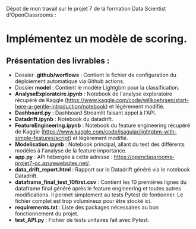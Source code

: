 Dépot de mon travail sur le projet 7 de la formation Data Scientist d'OpenClassrooms :

# Implémentez un modèle de scoring.

## Présentation des livrables :

- Dossier **.github/worflows** : Contient le fichier de configuration du déploiement automatique via Github actions.
- Dossier **model** : Contient le modèle Lightgbm pour la classification.
- **AnalyseExploratoire.ipynb** : Notebook de l'analyse exploratoire récupéré de Kaggle (https://www.kaggle.com/code/willkoehrsen/start-here-a-gentle-introduction/notebook) et légèrement modifié.
- **Dashboard.py** : Dashboard Streamlit faisant appel à l'API.
- **Datadrift.ipynb** : Notebook du datadrift.
- **FeatureEngineering.ipynb** : Notebook du feature engineering récupéré de Kaggle (https://www.kaggle.com/code/jsaguiar/lightgbm-with-simple-features/script) et légèrement modifié.
- **Modelisation.ipynb** : Notebook principal, allant du test des différents modèles à l'analyse de la feature importance.
- **app.py** : API hébergée à cette adresse : https://openclassrooms-projet7-oc.azurewebsites.net/.
- **data_drift_report.html** : Rapport sur le Datadrift généré via le notebook Datadrift.
- **dataframe_final_test_10first.csv** : Contient les 10 premières lignes du dataframe final généré après le feature engineering et toutes autres modifications. Il permet simplement au tests Pytest de fontionner. Le fichier complet est trop volumineux pour être stocké ici.
- **requirements.txt** : Liste des packages nécessaires au bon fonctionnement du projet.
- **test_API.py** : Fichier de tests unitaires fait avec Pytest.
